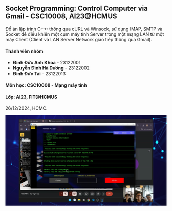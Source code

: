 ## Socket Programming: Control Computer via Gmail - CSC10008, AI23@HCMUS

Đồ án lập trình C++: thông qua cURL và Winsock, sử dụng IMAP, SMTP và Socket để điều khiển một cụm máy tính Server trong một mạng LAN từ một máy Client (Client và LAN Server Network giao tiếp thông qua Gmail). 

#### Thành viên nhóm

*   **Đinh Đức Anh Khoa** - 23122001
*   **Nguyễn Đình Hà Dương** - 23122002
*   **Đinh Đức Tài** - 23122013

#### **Môn học:** CSC10008 - Mạng máy tính
#### **Lớp:** AI23, FIT@HCMUS

26/12/2024, HCMC.

![App Client](https://github.com/ductai05/socket/blob/main/add-on/report/img/thumb.png)
